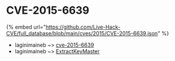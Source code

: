 # CVE-2015-6639
{% embed url="https://github.com/Live-Hack-CVE/full_database/blob/main/cves/2015/CVE-2015-6639.json" %}

* laginimaineb ~> [cve-2015-6639](https://www.alice-snow.ru/2015/database/cve-2015-6639/cve-2015-6639-laginimaineb)
* laginimaineb ~> [ExtractKeyMaster](https://www.alice-snow.ru/2015/database/cve-2015-6639/extractkeymaster-laginimaineb)